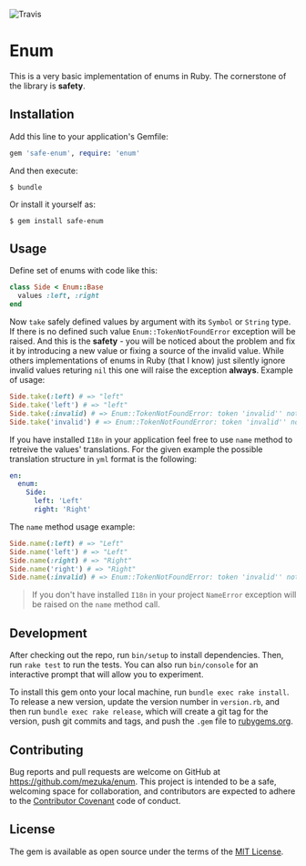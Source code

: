 ![Travis](https://travis-ci.org/mezuka/enum.svg)
# Enum

This is a very basic implementation of enums in Ruby. The cornerstone of the library is **safety**.

## Installation

Add this line to your application's Gemfile:

```ruby
gem 'safe-enum', require: 'enum'
```

And then execute:

    $ bundle

Or install it yourself as:

    $ gem install safe-enum

## Usage

Define set of enums with code like this:
```ruby
class Side < Enum::Base
  values :left, :right
end
```

Now `take` safely defined values by argument with its `Symbol` or `String` type. If there is no defined such value `Enum::TokenNotFoundError` exception will be raised. And this is the **safety** - you will be noticed about the problem and fix it by introducing a new value or fixing a source of the invalid value. While others implementations of enums in Ruby (that I know) just silently ignore invalid values returing `nil` this one will raise the exception **always**. Example of usage:

```ruby
Side.take(:left) # => "left"
Side.take('left') # => "left"
Side.take(:invalid) # => Enum::TokenNotFoundError: token 'invalid'' not found in the enum Side
Side.take('invalid') # => Enum::TokenNotFoundError: token 'invalid'' not found in the enum Side
```

If you have installed `I18n` in your application feel free to use `name` method to retreive the values' translations. For the given example the possible translation structure in `yml` format is the following:

```yml
en:
  enum:
    Side:
      left: 'Left'
      right: 'Right'
```

The `name` method usage example:

```ruby
Side.name(:left) # => "Left"
Side.name('left') # => "Left"
Side.name(:right) # => "Right"
Side.name('right') # => "Right"
Side.name(:invalid) # => Enum::TokenNotFoundError: token 'invalid'' not found in the enum Side
```

> If you don't have installed `I18n` in your project `NameError` exception will be raised on the `name` method call.

## Development

After checking out the repo, run `bin/setup` to install dependencies. Then, run `rake test` to run the tests. You can also run `bin/console` for an interactive prompt that will allow you to experiment.

To install this gem onto your local machine, run `bundle exec rake install`. To release a new version, update the version number in `version.rb`, and then run `bundle exec rake release`, which will create a git tag for the version, push git commits and tags, and push the `.gem` file to [rubygems.org](https://rubygems.org).

## Contributing

Bug reports and pull requests are welcome on GitHub at https://github.com/mezuka/enum. This project is intended to be a safe, welcoming space for collaboration, and contributors are expected to adhere to the [Contributor Covenant](contributor-covenant.org) code of conduct.


## License

The gem is available as open source under the terms of the [MIT License](http://opensource.org/licenses/MIT).

